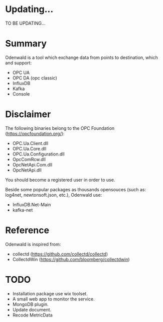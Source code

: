 # Updating...
TO BE UPDATING...
# Summary
Odenwald is a tool which exchange data from points to destination, which and support:
- OPC UA
- OPC DA (opc classic)
- InfluxDB
- Kafka
- Console

# Disclaimer
The following binaries belong to the OPC Foundation (https://opcfoundation.org/):

- OPC.Ua.Client.dll
- OPC.Ua.Core.dll
- OPC.Ua.Configuration.dll
- OpcComRcw.dll
- OpcNetApi.Com.dll
- OpcNetApi.dll

You should become a registered user in order to use.

Beside some popular packages as thousands opensouces (such as: log4net, newtonsoft.json, etc.), Odenwald use:
- InfluxDB.Net-Main
- kafka-net

# Reference
Odenwald is inspired from:
- collectd (https://github.com/collectd/collectd)
- CollectdWin (https://github.com/bloomberg/collectdwin)
# TODO
- Installation package use wix toolset.
- A small web app to monitor the service.
- MongoDB plugin.
- Update document. 
- Recode MetricData



